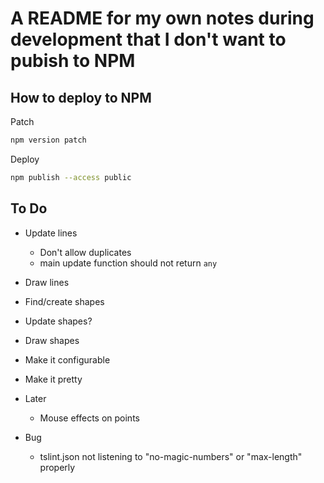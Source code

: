 # A README for my own notes during development that I don't want to pubish to NPM

## How to deploy to NPM

Patch

```sh
npm version patch
```

Deploy

```sh
npm publish --access public
```

## To Do

- Update lines
  - Don't allow duplicates
  - main update function should not return `any`
- Draw lines

- Find/create shapes
- Update shapes?
- Draw shapes

- Make it configurable
- Make it pretty

- Later
  - Mouse effects on points

- Bug
  - tslint.json not listening to "no-magic-numbers" or "max-length" properly
